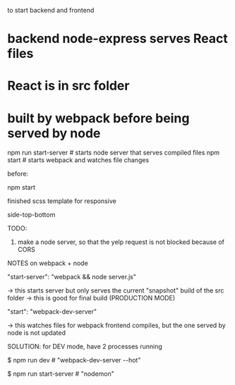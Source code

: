 to start backend and frontend
# backend node-express serves React files
# React is in src folder
# built by webpack before being served by node

npm run start-server        # starts node server that serves compiled files
npm start       # starts webpack and watches file changes

before:

npm start


finished scss template for responsive

side-top-bottom



TODO:

1. make a node server, so that the yelp request
is not blocked because of CORS




NOTES on webpack + node

"start-server": "webpack && node server.js"

-> this starts server but only serves the current "snapshot" build of the
src folder
-> this is good for final build (PRODUCTION MODE)

"start": "webpack-dev-server"

-> this watches files for webpack frontend compiles, but the one served by node
is not updated


SOLUTION:
for DEV mode, have 2 processes running

$ npm run dev       # "webpack-dev-server --hot"

$ npm run start-server    # "nodemon"
